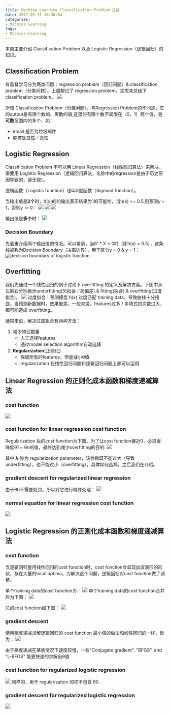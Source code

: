 ```yaml
---
title: Machine Learning Classification Problem 总结
date: 2017-09-11 10:30:04
categories:
- Machine Learning
tags:
- Machine Learning
---
```


本周主要介绍 Classification Problem 以及 Logistic Regression（逻辑回归）的知识。

## Classification Problem
有监督学习分为两类问题：regression problem（回归问题）& classification problem（分类问题）。上周聊过了 regression problem，这周来总结下 classification problem。
![](/assets/images/ml/Supervised-learning.jpeg)

所谓 Classification Problem（分类问题），与Regression Problem的不同是，它的output是有限个数的、离散的值,这里的有限个数不局限在｛0，1｝两个值，是**可数**范围内的多个，如：
- email 是否为垃圾邮件
- 肿瘤是良性／恶性

## Logistic Regression
Classification Problem 不可以用 Linear Regression（线性回归算法）来解决，需要用 Logistic Regression（逻辑回归算法，名称中的regression是由于历史原因导致的，请无视）。

逻辑函数（Logistic function）也叫S型函数（Sigmoid function）。

当输出值是**2个**时，h(x)的的输出表示结果为1的可能性，当h(x) >= 0.5,则预测y = 1，否则y ＝ 0：
![](/assets/images/ml/hxtoy.jpeg)
![](/assets/images/ml/week3-hx.jpeg)
![](/assets/images/ml/Logistic-Function.jpg)

输出值是**多个**时：
![](/assets/images/ml/week3-hx-n.jpeg)

### Decision Boundary
先着重介绍两个输出值的情况。可以看到，当θ' * X = 0时（即h(x) = 0.5），这条线被称为Decision Boundary（决策边界），用于区分y = 0 & y = 1：
![decision boundary of logistic function](/assets/images/ml/week3-decision-boundary.jpg)

## Overfitting
我们先通过一个线性回归的例子讨论下 overfitting 的定义及解决方案。下图中从左到右分别表示underfitting(欠拟合／高偏差) & fitting(拟合) & overfitting(过度拟合)。
![](/assets/images/ml/week3-fit.jpeg)
过度拟合：预测模型 h(x) 过度匹配 training data，导致曲线十分扭曲，当预测新数据时，效果很差。一般来说，features过多 / 多项式的次数过大，都可能造成 overfitting。

通常来说，解决过度拟合有两种方法：
1. 减少特征数量
	- 人工选择features
	- 通过model selection algorithm自动选择
2. **Regularization**(正则化)
	- 保留所有的features，但是减小θ值
	- regularization 在线性回归问题和逻辑回归问题上都可以运用

## Linear Regression 的正则化成本函数和梯度递减算法

### cost function
![](/assets/images/ml/week2-linear-reg-cost-function.jpg)

### cost function for linear regression cost function
Regularization 后的cost function为下图，为了让cost function接近0，必须得降低θ1 ~ θn的值，最终达到减少overfitting的目的:
![](/assets/images/ml/week3-cost-function4.jpeg)

其中 **λ** 称为 regularization parameter，该参数既不能过大（导致underfitting），也不能过小（overfitting），具体如何选择，之后我们在介绍。

### gradient descent for regularized linear regression
由于θ0不需要处罚，所以对它进行特殊处理：
![](/assets/images/ml/week3-linearR-dradient-descent.jpeg)

### normal equation for linear regression cost function
![](/assets/images/ml/week3-linearR-normalEquation.jpeg)

## Logistic Regression 的正则化成本函数和梯度递减算法

### cost function
当逻辑回归套用线性回归的cost function时，cost function会呈现出波浪形的形状，存在大量的local optima。为解决这个问题，逻辑回归对cost function做了调整。

单个training data的cost function为：
![](/assets/images/ml/week3-cost-function.jpg)
单个training data的cost function合并后为下图：
![](/assets/images/ml/week3-cost-function2.jpg)

总的cost function如下图：
![](/assets/images/ml/week3-cost-function3.jpeg)

### gradient descent
使用梯度递减求解逻辑回归的 cost function 最小值的做法和线性回归的一样，皆为：
![](/assets/images/ml/week3-gradient-descent.jpeg)

由于梯度递减在某些情况下速度较慢，一些"Conjugate gradient", "BFGS", and "L-BFGS" 能更快速的求解出θ值 

### cost function for regularized logistic regression
![](/assets/images/ml/week3-logistic-regression-cost-function-regularized.jpeg)
同样的，用于 regularization 的项不包含 θ0. 

### gradient descent for regularized logistic regression
![](/assets/images/ml/week3-logistic-regression-gradient-descent-regularized.jpeg)

